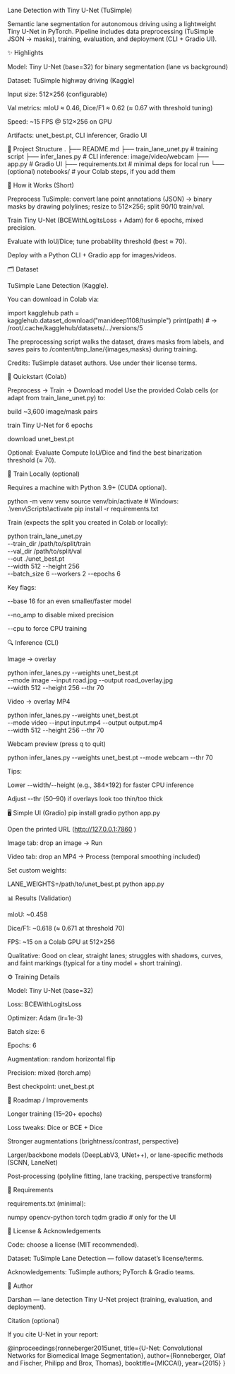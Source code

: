 Lane Detection with Tiny U-Net (TuSimple)

Semantic lane segmentation for autonomous driving using a lightweight Tiny U-Net in PyTorch.
Pipeline includes data preprocessing (TuSimple JSON → masks), training, evaluation, and deployment (CLI + Gradio UI).

✨ Highlights

Model: Tiny U-Net (base=32) for binary segmentation (lane vs background)

Dataset: TuSimple highway driving (Kaggle)

Input size: 512×256 (configurable)

Val metrics: mIoU ≈ 0.46, Dice/F1 ≈ 0.62 (≈ 0.67 with threshold tuning)

Speed: ~15 FPS @ 512×256 on GPU

Artifacts: unet_best.pt, CLI inferencer, Gradio UI

📁 Project Structure
.
├── README.md
├── train_lane_unet.py      # training script
├── infer_lanes.py          # CLI inference: image/video/webcam
├── app.py                  # Gradio UI
├── requirements.txt        # minimal deps for local run
└── (optional) notebooks/   # your Colab steps, if you add them

🧠 How it Works (Short)

Preprocess TuSimple: convert lane point annotations (JSON) → binary masks by drawing polylines; resize to 512×256; split 90/10 train/val.

Train Tiny U-Net (BCEWithLogitsLoss + Adam) for 6 epochs, mixed precision.

Evaluate with IoU/Dice; tune probability threshold (best ≈ 70).

Deploy with a Python CLI + Gradio app for images/videos.

🗂 Dataset

TuSimple Lane Detection (Kaggle).

You can download in Colab via:

import kagglehub
path = kagglehub.dataset_download("manideep1108/tusimple")
print(path)  # -> /root/.cache/kagglehub/datasets/.../versions/5


The preprocessing script walks the dataset, draws masks from labels, and saves pairs to /content/tmp_lane/{images,masks} during training.

Credits: TuSimple dataset authors. Use under their license terms.

🚀 Quickstart (Colab)

Preprocess → Train → Download model
Use the provided Colab cells (or adapt from train_lane_unet.py) to:

build ~3,600 image/mask pairs

train Tiny U-Net for 6 epochs

download unet_best.pt

Optional: Evaluate
Compute IoU/Dice and find the best binarization threshold (≈ 70).

🧪 Train Locally (optional)

Requires a machine with Python 3.9+ (CUDA optional).

python -m venv venv
source venv/bin/activate      # Windows: .\venv\Scripts\activate
pip install -r requirements.txt


Train (expects the split you created in Colab or locally):

python train_lane_unet.py \
  --train_dir /path/to/split/train \
  --val_dir   /path/to/split/val \
  --out       ./unet_best.pt \
  --width 512 --height 256 \
  --batch_size 6 --workers 2 --epochs 6


Key flags:

--base 16 for an even smaller/faster model

--no_amp to disable mixed precision

--cpu to force CPU training

🔍 Inference (CLI)

Image → overlay

python infer_lanes.py --weights unet_best.pt \
  --mode image --input road.jpg --output road_overlay.jpg \
  --width 512 --height 256 --thr 70


Video → overlay MP4

python infer_lanes.py --weights unet_best.pt \
  --mode video --input input.mp4 --output output.mp4 \
  --width 512 --height 256 --thr 70


Webcam preview (press q to quit)

python infer_lanes.py --weights unet_best.pt --mode webcam --thr 70


Tips:

Lower --width/--height (e.g., 384×192) for faster CPU inference

Adjust --thr (50–90) if overlays look too thin/too thick

🖥️ Simple UI (Gradio)
pip install gradio
python app.py


Open the printed URL (http://127.0.0.1:7860
)

Image tab: drop an image → Run

Video tab: drop an MP4 → Process (temporal smoothing included)

Set custom weights:

LANE_WEIGHTS=/path/to/unet_best.pt python app.py

📊 Results (Validation)

mIoU: ~0.458

Dice/F1: ~0.618 (≈ 0.671 at threshold 70)

FPS: ~15 on a Colab GPU at 512×256

Qualitative: Good on clear, straight lanes; struggles with shadows, curves, and faint markings (typical for a tiny model + short training).

⚙️ Training Details

Model: Tiny U-Net (base=32)

Loss: BCEWithLogitsLoss

Optimizer: Adam (lr=1e-3)

Batch size: 6

Epochs: 6

Augmentation: random horizontal flip

Precision: mixed (torch.amp)

Best checkpoint: unet_best.pt

🔮 Roadmap / Improvements

Longer training (15–20+ epochs)

Loss tweaks: Dice or BCE + Dice

Stronger augmentations (brightness/contrast, perspective)

Larger/backbone models (DeepLabV3, UNet++), or lane-specific methods (SCNN, LaneNet)

Post-processing (polyline fitting, lane tracking, perspective transform)

📄 Requirements

requirements.txt (minimal):

numpy
opencv-python
torch
tqdm
gradio  # only for the UI

📝 License & Acknowledgements

Code: choose a license (MIT recommended).

Dataset: TuSimple Lane Detection — follow dataset’s license/terms.

Acknowledgements: TuSimple authors; PyTorch & Gradio teams.

👤 Author

Darshan — lane detection Tiny U-Net project (training, evaluation, and deployment).

Citation (optional)

If you cite U-Net in your report:

@inproceedings{ronneberger2015unet,
  title={U-Net: Convolutional Networks for Biomedical Image Segmentation},
  author={Ronneberger, Olaf and Fischer, Philipp and Brox, Thomas},
  booktitle={MICCAI},
  year={2015}
}
